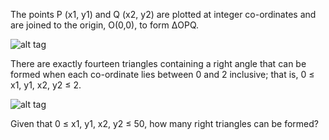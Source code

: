 The points P (x1, y1) and Q (x2, y2) are plotted at integer co-ordinates and are joined to the origin,
O(0,0), to form ΔOPQ.

![alt tag](https://projecteuler.net/project/images/p091_1.gif)

There are exactly fourteen triangles containing a right angle that can be formed when each co-ordinate lies between 0 and 2 inclusive; that is,
0 ≤ x1, y1, x2, y2 ≤ 2.

![alt tag](https://projecteuler.net/project/images/p091_2.gif)

Given that 0 ≤ x1, y1, x2, y2 ≤ 50, how many right triangles can be formed?
